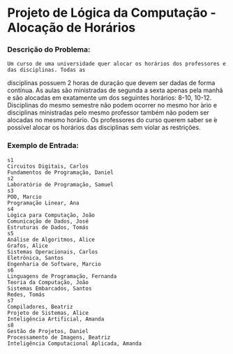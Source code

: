 # Projeto de Lógica da Computação - Alocação de Horários


### Descrição do Problema:
    Um curso de uma universidade quer alocar os horários dos professores e das disciplinas. Todas as
disciplinas possuem 2 horas de duração que devem ser dadas de forma contínua. As aulas são ministradas de
segunda a sexta apenas pela manhã e são alocadas em exatamente um dos seguintes horários: 8-10, 10-12.
Disciplinas do mesmo semestre não podem ocorrer no mesmo hor ́ario e disciplinas ministradas pelo mesmo
professor também não podem ser alocadas no mesmo horário. Os professores do curso querem saber se  ́e
possível alocar os horários das disciplinas sem violar as restrições.


### Exemplo de Entrada:
```
s1
Circuitos Digitais, Carlos
Fundamentos de Programação, Daniel
s2
Laboratório de Programação, Samuel
s3
POO, Marcio
Programação Linear, Ana
s4
Lógica para Computação, João
Comunicação de Dados, José
Estruturas de Dados, Tomás
s5
Análise de Algoritmos, Alice
Grafos, Alice
Sistemas Operacionais, Carlos
Eletrônica, Santos
Engenharia de Software, Marcio
s6
Linguagens de Programação, Fernanda
Teoria da Computação, João
Sistemas Embarcados, Santos
Redes, Tomás
s7
Compiladores, Beatriz
Projeto de Sistemas, Alice
Inteligência Artificial, Amanda
s8
Gestão de Projetos, Daniel
Processamento de Imagens, Beatriz
Inteligência Computacional Aplicada, Amanda
```
